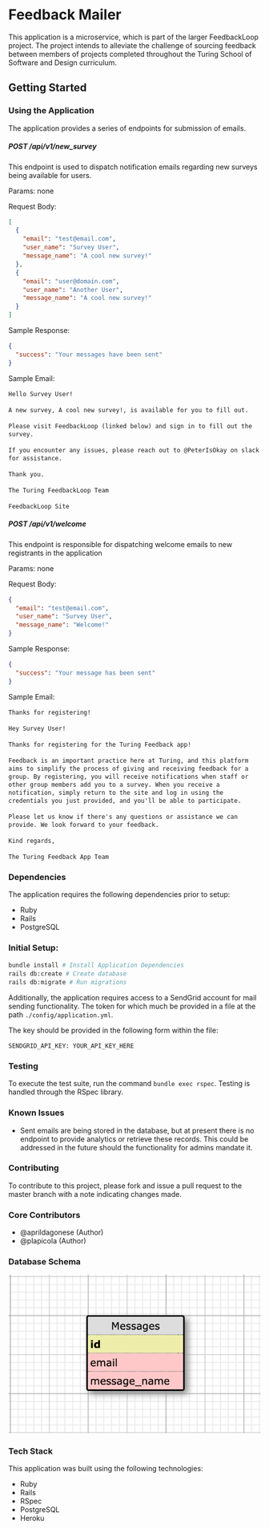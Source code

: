 # Feedback Mailer

This application is a microservice, which is part of the larger FeedbackLoop project. The project intends to alleviate the challenge of sourcing feedback between members of projects completed throughout the Turing School of Software and Design curriculum.

## Getting Started

### Using the Application

The application provides a series of endpoints for submission of emails.

##### POST /api/v1/new_survey

This endpoint is used to dispatch notification emails regarding new surveys being available for users.

Params: none

Request Body:

``` JSON
[
  {
    "email": "test@email.com",
    "user_name": "Survey User",
    "message_name": "A cool new survey!"
  },
  {
    "email": "user@domain.com",
    "user_name": "Another User",
    "message_name": "A cool new survey!"
  }
]
```

Sample Response:

``` JSON
{
  "success": "Your messages have been sent"
}
```

Sample Email:

```
Hello Survey User!

A new survey, A cool new survey!, is available for you to fill out.

Please visit FeedbackLoop (linked below) and sign in to fill out the survey.

If you encounter any issues, please reach out to @PeterIsOkay on slack for assistance.

Thank you.

The Turing FeedbackLoop Team

FeedbackLoop Site
```


##### POST /api/v1/welcome

This endpoint is responsible for dispatching welcome emails to new registrants in the application

Params: none

Request Body:

``` JSON
{
  "email": "test@email.com",
  "user_name": "Survey User",
  "message_name": "Welcome!"
}
```

Sample Response:

``` JSON
{
  "success": "Your message has been sent"
}
```

Sample Email:

```
Thanks for registering!

Hey Survey User!

Thanks for registering for the Turing Feedback app!

Feedback is an important practice here at Turing, and this platform aims to simplify the process of giving and receiving feedback for a group. By registering, you will receive notifications when staff or other group members add you to a survey. When you receive a notification, simply return to the site and log in using the credentials you just provided, and you'll be able to participate.

Please let us know if there's any questions or assistance we can provide. We look forward to your feedback.

Kind regards,

The Turing Feedback App Team
```

### Dependencies

The application requires the following dependencies prior to setup:

- Ruby
- Rails
- PostgreSQL

### Initial Setup:

``` bash
bundle install # Install Application Dependencies
rails db:create # Create database
rails db:migrate # Run migrations
```

Additionally, the application requires access to a SendGrid account for mail sending functionality. The token for which much be provided in a file at the path `./config/application.yml`.

The key should be provided in the following form within the file:

```
SENDGRID_API_KEY: YOUR_API_KEY_HERE
```

### Testing

To execute the test suite, run the command `bundle exec rspec`. Testing is handled through the RSpec library.

### Known Issues

- Sent emails are being stored in the database, but at present there is no endpoint to provide analytics or retrieve these records. This could be addressed in the future should the functionality for admins mandate it.

### Contributing

To contribute to this project, please fork and issue a pull request to the master branch with a note indicating changes made.

### Core Contributors

- @aprildagonese (Author)
- @plapicola (Author)

### Database Schema

![Database Schema](/schema.png)

### Tech Stack

This application was built using the following technologies:

- Ruby
- Rails
- RSpec
- PostgreSQL
- Heroku
